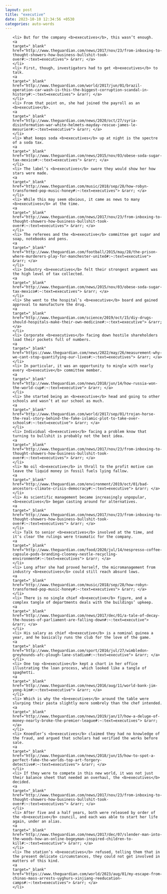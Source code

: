 ```yaml
---
layout: post
title: "executive"
date: 2023-10-10 12:34:56 +0530
categories: auto-words
---
```

<ol>

    <li> But for the company <b>executives</b>, this wasn’t enough.
    <a 
    target="_blank" 
    href="http://www.theguardian.com/news/2017/nov/23/from-inboxing-to-thought-showers-how-business-bullshit-took-over#:~:text=executives"> &rarr; </a>
    </li>
    <li> First, though, investigators had to get <b>executives</b> to talk.
    <a 
    target="_blank" 
    href="http://www.theguardian.com/world/2017/jun/01/brazil-operation-car-wash-is-this-the-biggest-corruption-scandal-in-history#:~:text=executives"> &rarr; </a>
    </li>
    <li> From that point on, she had joined the payroll as an <b>executive</b>.
    <a 
    target="_blank" 
    href="http://www.theguardian.com/news/2020/oct/27/syria-disinformation-war-white-helmets-mayday-rescue-james-le-mesurier#:~:text=executive"> &rarr; </a>
    </li>
    <li> What keeps soda <b>executives</b> up at night is the spectre of a soda tax.
    <a 
    target="_blank" 
    href="http://www.theguardian.com/news/2015/nov/03/obese-soda-sugar-tax-mexico#:~:text=executives"> &rarr; </a>
    </li>
    <li> The label’s <b>executives</b> swore they would show her how stars were made.
    <a 
    target="_blank" 
    href="http://www.theguardian.com/music/2018/sep/28/how-robyn-transformed-pop-music-honey#:~:text=executives"> &rarr; </a>
    </li>
    <li> While this may seem obvious, it came as news to many <b>executives</b> at the time.
    <a 
    target="_blank" 
    href="http://www.theguardian.com/news/2017/nov/23/from-inboxing-to-thought-showers-how-business-bullshit-took-over#:~:text=executives"> &rarr; </a>
    </li>
    <li> The referees and the <b>executive</b> committee got sugar and soap, notebooks and pens.
    <a 
    target="_blank" 
    href="http://www.theguardian.com/football/2015/may/28/the-prison-where-murderers-play-for-manchester-united#:~:text=executive"> &rarr; </a>
    </li>
    <li> Industry <b>executives</b> felt their strongest argument was the high level of tax collected.
    <a 
    target="_blank" 
    href="http://www.theguardian.com/news/2015/nov/03/obese-soda-sugar-tax-mexico#:~:text=executives"> &rarr; </a>
    </li>
    <li> She went to the hospital’s <b>executive</b> board and gained approval to manufacture the drug.
    <a 
    target="_blank" 
    href="http://www.theguardian.com/science/2019/oct/15/diy-drugs-should-hospitals-make-their-own-medicine#:~:text=executive"> &rarr; </a>
    </li>
    <li> Corporate <b>executives</b> facing down hostile shareholders load their pockets full of numbers.
    <a 
    target="_blank" 
    href="https://www.theguardian.com/news/2022/may/26/measurement-why-we-cant-stop-quantifying-our-lives#:~:text=executives"> &rarr; </a>
    </li>
    <li> In particular, it was an opportunity to mingle with nearly every <b>executive</b> committee member.
    <a 
    target="_blank" 
    href="http://www.theguardian.com/news/2018/jun/14/how-russia-won-the-world-cup#:~:text=executive"> &rarr; </a>
    </li>
    <li> She started being an <b>executive</b> head and going to other schools and wasn’t at our school as much.
    <a 
    target="_blank" 
    href="http://www.theguardian.com/world/2017/sep/01/trojan-horse-the-real-story-behind-the-fake-islamic-plot-to-take-over-schools#:~:text=executive"> &rarr; </a>
    </li>
    <li> Individual <b>executives</b> facing a problem know that turning to bullshit is probably not the best idea.
    <a 
    target="_blank" 
    href="http://www.theguardian.com/news/2017/nov/23/from-inboxing-to-thought-showers-how-business-bullshit-took-over#:~:text=executives"> &rarr; </a>
    </li>
    <li> No oil <b>executive</b> in thrall to the profit motive can leave the liquid money in fossil fuels lying fallow.
    <a 
    target="_blank" 
    href="http://www.theguardian.com/environment/2019/oct/01/bad-ancestors-climate-crisis-democracy#:~:text=executive"> &rarr; </a>
    </li>
    <li> As scientific management became increasingly unpopular, <b>executives</b> began casting around for alternatives.
    <a 
    target="_blank" 
    href="http://www.theguardian.com/news/2017/nov/23/from-inboxing-to-thought-showers-how-business-bullshit-took-over#:~:text=executives"> &rarr; </a>
    </li>
    <li> Talk to senior <b>executives</b> involved at the time, and it’s clear the rulings were traumatic for the company.
    <a 
    target="_blank" 
    href="http://www.theguardian.com/food/2020/jul/14/nespresso-coffee-capsule-pods-branding-clooney-nestle-recycling-environment#:~:text=executives"> &rarr; </a>
    </li>
    <li> Long after she had proved herself, the micromanagement from industry <b>executives</b> could still reach absurd lows.
    <a 
    target="_blank" 
    href="http://www.theguardian.com/music/2018/sep/28/how-robyn-transformed-pop-music-honey#:~:text=executives"> &rarr; </a>
    </li>
    <li> There is no single chief <b>executive</b> figure, and a complex tangle of departments deals with the buildings’ upkeep.
    <a 
    target="_blank" 
    href="http://www.theguardian.com/news/2017/dec/01/a-tale-of-decay-the-houses-of-parliament-are-falling-down#:~:text=executive"> &rarr; </a>
    </li>
    <li> His salary as chief <b>executive</b> is a nominal guinea a year, and he basically runs the club for the love of the game.
    <a 
    target="_blank" 
    href="http://www.theguardian.com/sport/2016/jul/27/wimbledon-greyhounds-afc-plough-lane-stadium#:~:text=executive"> &rarr; </a>
    </li>
    <li> One top <b>executive</b> kept a chart in her office illustrating the loan process, which looked like a tangle of spaghetti.
    <a 
    target="_blank" 
    href="http://www.theguardian.com/news/2016/aug/11/world-bank-jim-yong-kim#:~:text=executive"> &rarr; </a>
    </li>
    <li> Which is why the <b>executives</b> around the table were slurping their pasta slightly more sombrely than the chef intended.
    <a 
    target="_blank" 
    href="http://www.theguardian.com/news/2019/jan/17/how-a-deluge-of-money-nearly-broke-the-premier-league#:~:text=executives"> &rarr; </a>
    </li>
    <li> Knoedler’s <b>executives</b> claimed they had no knowledge of the fraud, and argued that scholars had verified the works before sale.
    <a 
    target="_blank" 
    href="http://www.theguardian.com/news/2018/jun/15/how-to-spot-a-perfect-fake-the-worlds-top-art-forgery-detective#:~:text=executives"> &rarr; </a>
    </li>
    <li> If they were to compete in this new world, it was not just their balance sheet that needed an overhaul, the <b>executives</b> decided.
    <a 
    target="_blank" 
    href="http://www.theguardian.com/news/2017/nov/23/from-inboxing-to-thought-showers-how-business-bullshit-took-over#:~:text=executives"> &rarr; </a>
    </li>
    <li> After five and a half years, both were released by order of the <b>executive</b> council, and each was able to start her life again, under an alias.
    <a 
    target="_blank" 
    href="http://www.theguardian.com/news/2017/dec/07/slender-man-into-the-woods-how-an-online-bogeyman-inspired-children-to-kill#:~:text=executive"> &rarr; </a>
    </li>
    <li> The station’s <b>executives</b> refused, telling them that in the present delicate circumstances, they could not get involved in matters of this kind.
    <a 
    target="_blank" 
    href="https://www.theguardian.com/world/2023/aug/01/my-escape-from-chinas-mass-arrests-uyghurs-xinjiang-reeducation-camps#:~:text=executives"> &rarr; </a>
    </li>
